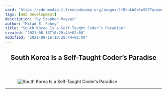 ```yaml
---
card: "https://cdn-media-1.freecodecamp.org/images/1*BknLW0ofw9R7YqumoqvOlw.jpeg"
tags: [Web Development]
description: "by Stephen Mayeux"
author: "Milad E. Fahmy"
title: "South Korea Is a Self-Taught Coder’s Paradise"
created: "2021-08-16T10:29:44+02:00"
modified: "2021-08-16T10:29:44+02:00"
---
```

<div class="site-wrapper">
<main id="site-main" class="site-main outer">
<div class="inner">
<article class="post-full post tag-web-development tag-education tag-south-korea tag-learning tag-personal-development ">
<header class="post-full-header">
<h1 class="post-full-title">South Korea Is a Self-Taught Coder’s Paradise</h1>
</header>
<figure class="post-full-image">
<picture>
<source media="(max-width: 700px)" sizes="1px" srcset="data:image/gif;base64,R0lGODlhAQABAIAAAAAAAP///yH5BAEAAAAALAAAAAABAAEAAAIBRAA7 1w">
<source media="(min-width: 701px)" sizes="(max-width: 800px) 400px,
(max-width: 1170px) 700px,
1400px" srcset="https://cdn-media-1.freecodecamp.org/images/1*BknLW0ofw9R7YqumoqvOlw.jpeg 300w,
https://cdn-media-1.freecodecamp.org/images/1*BknLW0ofw9R7YqumoqvOlw.jpeg 600w,
https://cdn-media-1.freecodecamp.org/images/1*BknLW0ofw9R7YqumoqvOlw.jpeg 1000w,
https://cdn-media-1.freecodecamp.org/images/1*BknLW0ofw9R7YqumoqvOlw.jpeg 2000w">
<img onerror="this.style.display='none'" src="https://cdn-media-1.freecodecamp.org/images/1*BknLW0ofw9R7YqumoqvOlw.jpeg" alt="South Korea Is a Self-Taught Coder’s Paradise">
</picture>
</figure>
<section class="post-full-content">
<div class="post-content medium-migrated-article">
</div>
<hr>
</section>
</article>
</div>
</main>
</div>
<!-- Google Tag Manager (noscript) -->
<!-- End Google Tag Manager (noscript) -->
